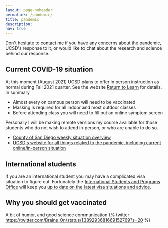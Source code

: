 ```yaml
---
layout: page-noheader
permalink: /pandemic/
title: pandemic
description:
nav: true
---
```


Don't hesitate to
[contact me](mailto:jfleischer@ucsd.edu) if you have any concerns about the pandemic, UCSD's response to it, or would like to chat about the research and science behind our response.

## Current COVID-19 situation

At this moment (August 2021) UCSD plans to offer in person instruction as normal during Fall 2021 quarter. See the website [Return to Learn](https://returntolearn.ucsd.edu) for details. In summary
- Almost every on campus person will need to be vaccinated
- Masking is required for all indoor and most outdoor classes
- Before attending class you will need to fill out an online symptom screen

Personally I will be making remote versions my course available for those students who do not wish to attend in person, or who are unable to do so.

- [County of San Diego weekly situation overview](https://www.sandiegocounty.gov/content/dam/sdc/hhsa/programs/phs/Epidemiology/COVID-19%20Watch.pdf)
- [UCSD's website for all things related to the pandemic, including current online/in-person situation](https://returntolearn.ucsd.edu/)

## International students

If you are an international student you may have a complicated visa situation to figure out. Fortunately the [International Students and Programs Office](https://ispo.ucsd.edu/) will keep you [up to date on the latest visa situations and advice](https://ispo.ucsd.edu/news/immigration-policy.html).

## Why you should get vaccinated

A bit of humor, and good science communication
{% twitter https://twitter.com/Brains_On/status/1389293681669152769?s=20 %}
